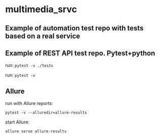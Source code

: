 # multimedia_srvc
Example of automation test repo with tests based on a real service
---
Example of REST API test repo. Pytest+python
---

run:
`pytest -v ./tests`

run:
`pytest -v`


Allure
---

run with Allure reports:

`pytest -v --alluredir=allure-results`

start Allure:

`allure serve allure-results`

